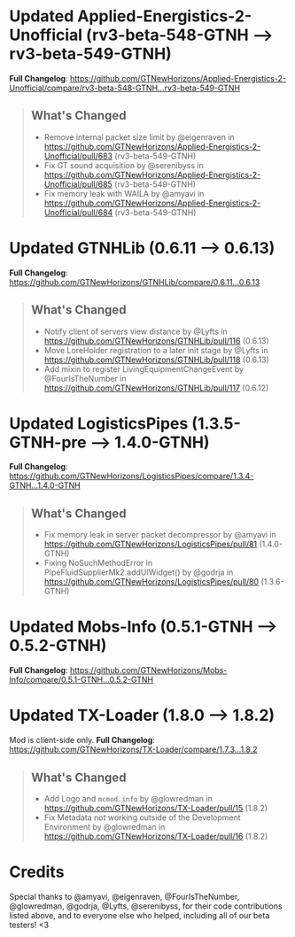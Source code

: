 # Updated Applied-Energistics-2-Unofficial (rv3-beta-548-GTNH -->  rv3-beta-549-GTNH)
**Full Changelog**: https://github.com/GTNewHorizons/Applied-Energistics-2-Unofficial/compare/rv3-beta-548-GTNH...rv3-beta-549-GTNH
>## What's Changed
> * Remove internal packet size limit by @eigenraven in https://github.com/GTNewHorizons/Applied-Energistics-2-Unofficial/pull/683 (rv3-beta-549-GTNH)
> * Fix GT sound acquisition by @serenibyss in https://github.com/GTNewHorizons/Applied-Energistics-2-Unofficial/pull/685 (rv3-beta-549-GTNH)
> * Fix memory leak with WAILA by @amyavi in https://github.com/GTNewHorizons/Applied-Energistics-2-Unofficial/pull/684 (rv3-beta-549-GTNH)
>

# Updated GTNHLib (0.6.11 -->  0.6.13)
**Full Changelog**: https://github.com/GTNewHorizons/GTNHLib/compare/0.6.11...0.6.13
>## What's Changed
> * Notify client of servers view distance by @Lyfts in https://github.com/GTNewHorizons/GTNHLib/pull/116 (0.6.13)
> * Move LoreHolder registration to a later init stage by @Lyfts in https://github.com/GTNewHorizons/GTNHLib/pull/118 (0.6.13)
> * Add mixin to register LivingEquipmentChangeEvent by @FourIsTheNumber in https://github.com/GTNewHorizons/GTNHLib/pull/117 (0.6.12)
>

# Updated LogisticsPipes (1.3.5-GTNH-pre -->  1.4.0-GTNH)
**Full Changelog**: https://github.com/GTNewHorizons/LogisticsPipes/compare/1.3.4-GTNH...1.4.0-GTNH
>## What's Changed
> * Fix memory leak in server packet decompressor by @amyavi in https://github.com/GTNewHorizons/LogisticsPipes/pull/81 (1.4.0-GTNH)
> * Fixing NoSuchMethodError in PipeFluidSupplierMk2.addUIWidget() by @godrja in https://github.com/GTNewHorizons/LogisticsPipes/pull/80 (1.3.6-GTNH)
>

# Updated Mobs-Info (0.5.1-GTNH -->  0.5.2-GTNH)
**Full Changelog**: https://github.com/GTNewHorizons/Mobs-Info/compare/0.5.1-GTNH...0.5.2-GTNH

# Updated TX-Loader (1.8.0 -->  1.8.2)
Mod is client-side only.
**Full Changelog**: https://github.com/GTNewHorizons/TX-Loader/compare/1.7.3...1.8.2
>## What's Changed
> * Add Logo and `mcmod.info` by @glowredman in https://github.com/GTNewHorizons/TX-Loader/pull/15 (1.8.2)
> * Fix Metadata not working outside of the Development Environment by @glowredman in https://github.com/GTNewHorizons/TX-Loader/pull/16 (1.8.2)
>

# Credits
Special thanks to @amyavi, @eigenraven, @FourIsTheNumber, @glowredman, @godrja, @Lyfts, @serenibyss, for their code contributions listed above, and to everyone else who helped, including all of our beta testers! <3